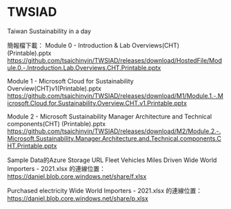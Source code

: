 # TWSIAD
Taiwan Sustainability in a day

簡報檔下載：
Module 0 - Introduction & Lab Overviews(CHT) (Printable).pptx
https://github.com/tsaichinyin/TWSIAD/releases/download/HostedFile/Module.0.-.Introduction.Lab.Overviews.CHT.Printable.pptx 

Module 1 - Microsoft Cloud for Sustainability Overview(CHT)v1(Printable).pptx
https://github.com/tsaichinyin/TWSIAD/releases/download/M1/Module.1.-.Microsoft.Cloud.for.Sustainability.Overview.CHT.v1.Printable.pptx

Module 2 - Microsoft Sustainability Manager Architecture and Technical components(CHT) (Printable).pptx
https://github.com/tsaichinyin/TWSIAD/releases/download/M2/Module.2.-.Microsoft.Sustainability.Manager.Architecture.and.Technical.components.CHT.Printable.pptx

Sample Data的Azure Storage URL
Fleet Vehicles Miles Driven Wide World Importers - 2021.xlsx 的連線位置： https://daniel.blob.core.windows.net/share/f.xlsx

Purchased electricity Wide World Importers - 2021.xlsx 的連線位置：https://daniel.blob.core.windows.net/share/p.xlsx

